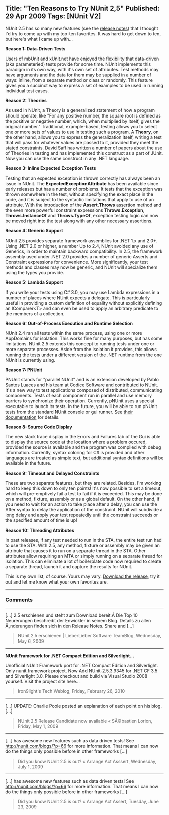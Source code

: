 Title: "Ten Reasons to Try NUnit 2,5"
Published: 29 Apr 2009
Tags: [NUnit V2]
---
NUnit 2.5 has so many new features (see the [release notes](http://docs.nunit.org/2.5/releaseNotes)) that I thought I'd try to come up with my top-ten favorites. It was hard to get down to ten, but here's what I came up with...

**Reason 1: Data-Driven Tests**

Users of mbUnit and xUnit.net have enjoyed the flexibility that data-driven (aka parameteried) tests provide for some time. NUnit implements this paradigm in its own way, with it's own set of attributes. Test methods may have arguments and the data for them may be supplied in a number of ways: inline, from a separate method or class or randomly. This feature gives you a succinct way to express a set of examples to be used in running individual test cases.

**Reason 2: Theories**

As used in NUnit, a Theory is a generalized statement of how a program should operate, like "For any positive number, the square root is defined as the positive or negative number, which, when multiplied by itself, gives the original number." Traditional, example-based, testing allows you to select one or more sets of values to use in testing such a program. A **Theory**, on the other hand, allows you to express the generalization itself, writing a test that will pass for whatever values are passed to it, provided they meet the stated constraints. David Saff has written a number of papers about the use of Theories in testing and has implemented this construct as a part of JUnit. Now you can use the same construct in any .NET language.

**Reason 3: Inline Expected Exception Tests**

Testing that an expected exception is thrown correctly has always been an issue in NUnit. The **ExpectedExceptionAttribute** has been available since early releases but has a number of problems. It tests that the exception was thrown somewhere in the test, without specifying the exact place in the code, and it is subject to the syntactic limitations that apply to use of an attribute. With the introduction of the **Assert.Throws** assertion method and the even more powerful constraint expressions **Throws.Exception**, **Throws.InstanceOf** and **Throws.TypeOf**, exception testing logic can now be moved right into the test along with any other necessary assertions.

**Reason 4: Generic Support**

NUnit 2.5 provides separate framework assemblies for .NET 1.x and 2.0+. Using .NET 2.0 or higher, a number Up to 2.4, NUnit avoided any use of Generics, in order to maintain backward compatibility. In 2.5, the framework assembly used under .NET 2.0 provides a number of generic Asserts and Constraint expressions for convenience. More significantly, your test methods and classes may now be generic, and NUnit will specialize them using the types you provide.

**Reason 5: Lambda Support**

If you write your tests using C# 3.0, you may use Lambda expressions in a number of places where NUnit expects a delegate. This is particularly useful in providing a custom definition of equality without explicitly defining an IComparer&lt;T&gt; and can even be used to apply an arbitrary predicate to the members of a collection.

**Reason 6: Out-of-Process Execution and Runtime Selection**

NUnit 2.4 ran all tests within the same process, using one or more AppDomains for isolation. This works fine for many purposes, but has some limitations. NUnit 2.5 extends this concept to running tests under one or more separate processes. Aside from the isolation it provides, this allows running the tests under a different version of the .NET runtime from the one NUnit is currently using.

**Reason 7: PNUnit**

PNUnit stands for "parallel NUnit" and is an extension developed by Pablo Santos Luaces and his team at Codice Software and contributed to NUnit. It's a new way to test applications composed of distributed, communicating components. Tests of each component run in parallel and use memory barriers to synchronize their operation. Currently, pNUnit uses a special executable to launch its tests. In the future, you will be able to run pNUnit tests from the standard NUnit console or gui runner. See [their documentation](https://www.plasticscm.com/documentation/technical-articles/pnunit-parallel-nunit) for details.

**Reason 8: Source Code Display**

The new stack trace display in the Errors and Failures tab of the Gui is able to display the source code at the location where a problem occured, provided the source is available and the program was compiled with debug information. Currently, syntax coloring for C# is provided and other languages are treated as simple text, but additional syntax definitions will be available in the future.

**Reason 9: Timeout and Delayed Constraints**

These are two separate features, but they are related. Besides, I'm working hard to keep this down to only ten points! It's now possible to set a timeout, which will pre-emptively fail a test to fail if it is exceeded. This may be done on a method, fixture, assembly or as a global default. On the other hand, if you need to wait for an action to take place after a delay, you can use the After syntax to delay the application of the constraint. NUnit will subdivide a long delay and apply your test repeatedly until the constraint succeeds or the specified amount of time is up!

**Reason 10: Threading Attributes**

In past releases, if any test needed to run in the STA, the entire test run had to use the STA. With 2.5, any method, fixture or assembly may be given an attribute that causes it to run on a separate thread in the STA. Other attributes allow requiring an MTA or simply running on a separate thread for isolation. This can eliminate a lot of boilerplate code now required to create a separate thread, launch it and capture the results for NUnit.

This is my own list, of course. Yours may vary. [Download the release](https://sourceforge.net/projects/nunit/files/NUnit%20Version%202/V2.5/)</a>, try it out and let me know what your own favorites are.

---

### Comments

---

[...] 2.5 erschienen und steht zum Download bereit.Â Die Top 10 Neurerungen beschreibt der Enwickler in seinem Blog. Details zu allen Ã„nderungen finden sich in den Release Notes.   Share and [...]
>NUnit 2.5 erschienen | LieberLieber Software TeamBlog, Wednesday, May 6, 2009

---

**NUnit Framework for .NET Compact Edition and&nbsp;Silverlight...**

Unofficial NUnit Framework port for .NET Compact Edition and Silverlight. Only nunit.framework project. Now Add NUnit-2.5.3.9345 for .NET CF 3.5 and Silverlight 3.0. Please checkout and build via Visual Studio 2008 yourself. Visit the project site here...
>Iron9light's Tech Weblog, Friday, February 26, 2010

---

[...] UPDATE: Charlie Poole posted an explanation of each point on his blog. [...]
>NUnit 2.5 Release Candidate now available &laquo; SÃ©bastien Lorion, Friday, May 1, 2009

---

[...] has awesome new features such as data driven tests! See http://nunit.com/blogs/?p=66 for more information. That means I can now do the things only possible before in other frameworks [...]
>Did you know NUnit 2.5 is out? &laquo; Arrange Act Asssert, Wednesday, July 1, 2009

---

[...] has awesome new features such as data driven tests! See http://nunit.com/blogs/?p=66 for more information. That means I can now do the things only possible before in other frameworks [...]
>Did you know NUnit 2.5 is out? &laquo; Arrange Act Assert, Tuesday, June 23, 2009
